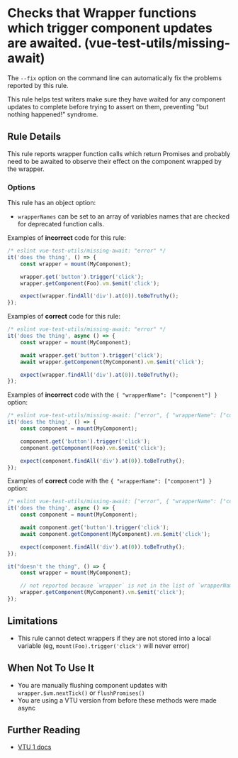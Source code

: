 # Checks that Wrapper functions which trigger component updates are awaited. (vue-test-utils/missing-await)

The `--fix` option on the command line can automatically fix the problems reported by this rule.

This rule helps test writers make sure they have waited for any component updates to complete before trying to assert on them, preventing "but nothing happened!" syndrome.

## Rule Details

This rule reports wrapper function calls which return Promises and probably need to be awaited to observe their effect on the component wrapped by the wrapper.

### Options

This rule has an object option:

-   `wrapperNames` can be set to an array of variables names that are checked for deprecated function calls.

Examples of **incorrect** code for this rule:

```js
/* eslint vue-test-utils/missing-await: "error" */
it('does the thing', () => {
    const wrapper = mount(MyComponent);

    wrapper.get('button').trigger('click');
    wrapper.getComponent(Foo).vm.$emit('click');

    expect(wrapper.findAll('div').at(0)).toBeTruthy();
});
```

Examples of **correct** code for this rule:

```js
/* eslint vue-test-utils/missing-await: "error" */
it('does the thing', async () => {
    const wrapper = mount(MyComponent);

    await wrapper.get('button').trigger('click');
    await wrapper.getComponent(MyComponent).vm.$emit('click');

    expect(wrapper.findAll('div').at(0)).toBeTruthy();
});
```

Examples of **incorrect** code with the `{ "wrapperName": ["component"] }` option:

```js
/* eslint vue-test-utils/missing-await: ["error", { "wrapperName": ["component"] }] */
it('does the thing', () => {
    const component = mount(MyComponent);

    component.get('button').trigger('click');
    component.getComponent(Foo).vm.$emit('click');

    expect(component.findAll('div').at(0)).toBeTruthy();
});
```

Examples of **correct** code with the `{ "wrapperName": ["component"] }` option:

```js
/* eslint vue-test-utils/missing-await: ["error", { "wrapperName": ["component"] }] */
it('does the thing', async () => {
    const component = mount(MyComponent);

    await component.get('button').trigger('click');
    await component.getComponent(MyComponent).vm.$emit('click');

    expect(component.findAll('div').at(0)).toBeTruthy();
});

it("doesn't the thing", () => {
    const wrapper = mount(MyComponent);

    // not reported because `wrapper` is not in the list of `wrapperName`s
    wrapper.getComponent(MyComponent).vm.$emit('click');
});
```

## Limitations

-   This rule cannot detect wrappers if they are not stored into a local variable (eg, `mount(Foo).trigger('click')` will never error)

## When Not To Use It

-   You are manually flushing component updates with `wrapper.$vm.nextTick()` or `flushPromises()`
-   You are using a VTU version from before these methods were made async

## Further Reading

-   [VTU 1 docs](https://vue-test-utils.vuejs.org/api/wrapper/#trigger)

